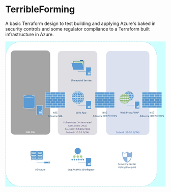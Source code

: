 # TerribleForming
A basic Terraform design to test building and applying Azure's baked in security controls and some regulator compliance to a Terraform built infrastructure in Azure.

![Diagram](./Azure2.jpg?raw=true "Title")
